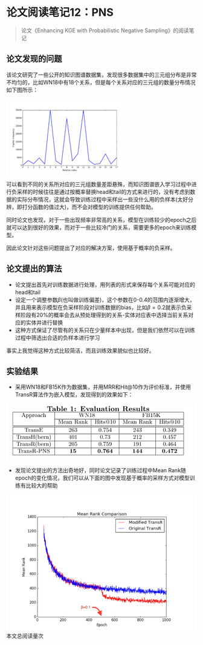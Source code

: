 # 论文阅读笔记12：PNS

> 论文《Enhancing KGE with Probabilistic Negative Sampling》的阅读笔记

## 论文发现的问题

该论文研究了一些公开的知识图谱数据集，发现很多数据集中的三元组分布是非常不均匀的，比如WN18中有18个关系，但是每个关系对应的三元组的数量分布情况如下图所示：

<img src="static/image-20210811233204515.png" alt="image-20210811233204515" style="zoom:50%;" />

可以看到不同的关系所对应的三元组数量差距悬殊，而知识图谱嵌入学习过程中进行负采样的时候往往是通过按概率替换head和tail的方式来进行的，没有考虑到数据的实际分布情况，这就会导致训练过程中采样出一些没什么用的负样本(太好分辨，即打分函数的值过大)，而不会对模型的训练提供任何帮助。

同时论文也发现，对于一些出现频率非常高的关系，模型在训练较少的epoch之后就可以达到很好的效果，而对于一些比较冷门的关系，需要更多的epoch来训练模型。

因此论文针对这些问题提出了对应的解决方案，使用基于概率的负采样。

## 论文提出的算法

- 论文提出首先对训练数据进行处理，用列表的形式来保存每个关系可能对应的head和tail
- 设定一个调整参数$\beta$(也叫做训练偏差)，这个参数在0-0.4的范围内逐渐增大，并且用来表示模型在负采样阶段对训练数据的bias，比如$\beta=0.2$就表示负采样阶段有20%的概率会去从预处理得到的关系-实体对应表中选择当前关系对应的实体并进行替换
- 这种方式保证了尽管有的关系只在少量样本中出现，但是我们依然可以在训练过程中筛选出合适的负样本进行学习

事实上我觉得这种方式比较简洁，而且训练效果貌似也比较好。

## 实验结果

- 采用WN18和FB15K作为数据集，并用MRR和Hit@10作为评价标准，并使用TransR算法作为嵌入模型，发现得到的效果如下：

![image-20210811235620562](static/image-20210811235620562.png)

- 发现论文提出的方法出奇地好，同时论文记录了训练过程中Mean Rank随epoch的变化情况，我们可以从下面的图中发现基于概率的采样方式对模型训练有比较大的帮助

![image-20210811235838325](static/image-20210811235838325.png)
<span id=busuanzi_container_page_pv>本文总阅读量<span id=busuanzi_value_page_pv></span>次</span>

